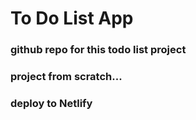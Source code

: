 # To Do List App

### github repo for this todo list project
### project from scratch...
### deploy to Netlify
